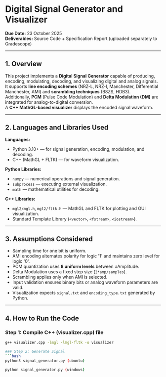 # Digital Signal Generator and Visualizer

**Due Date:** 23 October 2025  
**Deliverables:** Source Code + Specification Report (uploaded separately to Gradescope)

---

## 1. Overview
This project implements a **Digital Signal Generator** capable of producing, encoding, modulating, decoding, and visualizing digital and analog signals.  
It supports **line encoding schemes** (NRZ-L, NRZ-I, Manchester, Differential Manchester, AMI) and **scrambling techniques** (B8ZS, HDB3).  
Additionally, **PCM** (Pulse Code Modulation) and **Delta Modulation (DM)** are integrated for analog-to-digital conversion.  
A **C++ MathGL-based visualizer** displays the encoded signal waveform.

---

## 2. Languages and Libraries Used
**Languages:**
- Python 3.10+ — for signal generation, encoding, modulation, and decoding.  
- C++ (MathGL + FLTK) — for waveform visualization.

**Python Libraries:**
- `numpy` — numerical operations and signal generation.  
- `subprocess` — executing external visualization.  
- `math` — mathematical utilities for decoding.

**C++ Libraries:**
- `mgl2/mgl.h`, `mgl2/fltk.h` — MathGL and FLTK for plotting and GUI visualization.  
- Standard Template Library (`<vector>`, `<fstream>`, `<iostream>`).

---

## 3. Assumptions Considered
- Sampling time for one bit is uniform.  
- AMI encoding alternates polarity for logic '1' and maintains zero level for logic '0'.  
- PCM quantization uses **8 uniform levels** between ±Amplitude.  
- Delta Modulation uses a fixed step size (`2*amp/samples`).  
- Scrambling applies only when AMI is selected.  
- Input validation ensures binary bits or analog waveform parameters are valid.  
- Visualization expects `signal.txt` and `encoding_type.txt` generated by Python.

---

## 4. How to Run the Code

### Step 1: Compile C++ (visualizer.cpp) file 
```bash
g++ visualizer.cpp -lmgl -lmgl-fltk -o visualizer

### Step 2: Generate Signal
```bash
python3 signal_generator.py (ubuntu)   

python signal_generator.py (windows)
